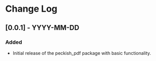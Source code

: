 # Change Log

## [0.0.1] - YYYY-MM-DD
### Added
- Initial release of the peckish_pdf package with basic functionality.